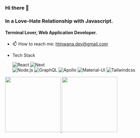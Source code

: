 ### Hi there 👋

### In a Love-Hate Relationship with Javascript.

#### Terminal Lover, Web Application Developer.

- 📫 How to reach me: htinwana.dev@gmail.com

- Tech Stack

  ![React](https://img.shields.io/badge/-React-333333?style=flat&logo=react)
  ![Next](https://img.shields.io/badge/-Next.js-333333?style=flat&logo=next.js)  
  ![Node.js](https://img.shields.io/badge/-Node.js-333333?style=flat&logo=node.js)
  ![GraphQL](https://img.shields.io/badge/-GraphQL-333333?style=flat&logo=graphql)
  ![Apollo](https://img.shields.io/badge/-Apollo-333333?style=flat&logo=graphql)
  ![Material-UI](https://img.shields.io/badge/Material-UI-333333?style=flat&logo=material-ui&logoColor=blue)
  ![Tailwindcss](https://img.shields.io/badge/-Tailwindcss-333333?style=flat&logo=Tailwindcss&logoColor=blue)

<a href="https://github.com/mashiromashi">
  <img height="180em" src="https://github-readme-stats.vercel.app/api?username=mashiromashi&theme=gruvbox&show_icons=true&count_private=true" />
  <img height="180em" src="https://github-readme-stats.vercel.app/api/top-langs/?username=mashiromashi&theme=gruvbox&layout=compact" />
</a>

<!--
**mashiromashi/mashiromashi** is a ✨ _special_ ✨ repository because its `README.md` (this file) appears on your GitHub profile.
-->

